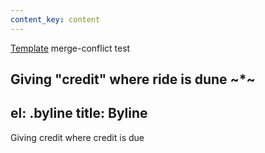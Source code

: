 ```yaml
---
content_key: content
---
```

[Template](../../patterns/03-templates-00-page/03-templates-00-page.html) merge-conflict test

Giving \"credit"
where ride is dune
~*~
---
el: .byline
title: Byline
---
Giving credit where credit is due
